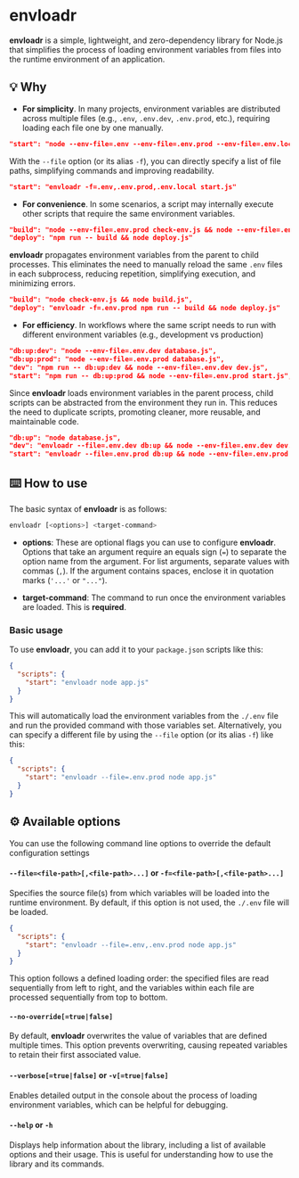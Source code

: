 # envloadr

**envloadr** is a simple, lightweight, and zero-dependency library for Node.js that simplifies the process of loading environment variables from files into the runtime environment of an application.

## 💡 Why
- **For simplicity**. In many projects, environment variables are distributed across multiple files (e.g., `.env`, `.env.dev`, `.env.prod`, etc.), requiring loading each file one by one manually.
```json
"start": "node --env-file=.env --env-file=.env.prod --env-file=.env.local start.js"
```
With the `--file` option (or its alias `-f`), you can directly specify a list of file paths, simplifying commands and improving readability.
```json
"start": "envloadr -f=.env,.env.prod,.env.local start.js"
```

- **For convenience**. In some scenarios, a script may internally execute other scripts that require the same environment variables.
```json
"build": "node --env-file=.env.prod check-env.js && node --env-file=.env.prod build.js",
"deploy": "npm run -- build && node deploy.js"
```
**envloadr** propagates environment variables from the parent to child processes. This eliminates the need to manually reload the same `.env` files in each subprocess, reducing repetition, simplifying execution, and minimizing errors.
```json
"build": "node check-env.js && node build.js",
"deploy": "envloadr -f=.env.prod npm run -- build && node deploy.js"
```

- **For efficiency**. In workflows where the same script needs to run with different environment variables (e.g., development vs production)
```json
"db:up:dev": "node --env-file=.env.dev database.js",
"db:up:prod": "node --env-file=.env.prod database.js",
"dev": "npm run -- db:up:dev && node --env-file=.env.dev dev.js",
"start": "npm run -- db:up:prod && node --env-file=.env.prod start.js",
```
Since **envloadr** loads environment variables in the parent process, child scripts can be abstracted from the environment they run in. This reduces the need to duplicate scripts, promoting cleaner, more reusable, and maintainable code.
```json
"db:up": "node database.js",
"dev": "envloadr --file=.env.dev db:up && node --env-file=.env.dev dev.js",
"start": "envloadr --file=.env.prod db:up && node --env-file=.env.prod start.js",
```

## ⌨️ How to use

The basic syntax of **envloadr** is as follows:
```bash
envloadr [<options>] <target-command>
```

- **options**: These are optional flags you can use to configure **envloadr**. Options that take an argument require an equals sign (`=`) to separate the option name from the argument. For list arguments, separate values with commas (`,`). If the argument contains spaces, enclose it in quotation marks (`'...'` or `"..."`).

- **target-command**: The command to run once the environment variables are loaded. This is **required**.

### Basic usage

To use **envloadr**, you can add it to your `package.json` scripts like this:
```json
{
  "scripts": {
    "start": "envloadr node app.js"
  }
}
```

This will automatically load the environment variables from the `./.env` file and run the provided command with those variables set. Alternatively, you can specify a different file by using the `--file` option (or its alias `-f`) like this:
```json
{
  "scripts": {
    "start": "envloadr --file=.env.prod node app.js"
  }
}
```

## ⚙️ Available options

You can use the following command line options to override the default configuration settings

#### `--file=<file-path>[,<file-path>...]` or `-f=<file-path>[,<file-path>...]`
Specifies the source file(s) from which variables will be loaded into the runtime environment. By default, if this option is not used, the `./.env` file will be loaded.
```json
{
  "scripts": {
    "start": "envloadr --file=.env,.env.prod node app.js"
  }
}
```

This option follows a defined loading order: the specified files are read sequentially from left to right, and the variables within each file are processed sequentially from top to bottom.

#### `--no-override[=true|false]`
By default, **envloadr** overwrites the value of variables that are defined multiple times. This option prevents overwriting, causing repeated variables to retain their first associated value.

#### `--verbose[=true|false]` or `-v[=true|false]`
Enables detailed output in the console about the process of loading environment variables, which can be helpful for debugging.

#### `--help` or `-h`
Displays help information about the library, including a list of available options and their usage. This is useful for understanding how to use the library and its commands.